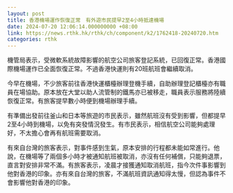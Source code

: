 ```yaml
---
layout: post
title: 香港機場運作恢復正常　有外遊市民提早2至4小時抵達機場
date: 2024-07-20 12:06:14.000000000 +08:00
link: https://news.rthk.hk/rthk/ch/component/k2/1762418-20240720.htm
categories: rthk
---
```


機管局表示，受微軟系統故障影響的航空公司旅客登記系統，已回復正常。香港國際機場運作已全面恢復正常。不過香港快運則有20班航班會繼續取消。

今早在機場，不少旅客前往香港快運櫃檯辦理登機手續，自助辦理登記櫃檯亦有職員在場協助。原本放在大堂以助人流管制的鐵馬亦已被移走，職員表示服務將陸續恢復正常。有旅客提早數小時便到機場辦理手續。

有準備出發前往釜山和日本等旅遊的市民表示，雖然航班沒有受到影響，但都提早2至4小時到機場，以免有突發情況發生。有市民表示，相信航空公司能夠處理好，不太擔心會再有航班需要取消。

有來自台灣的旅客表示，對事件感到生氣，原本安排的行程都未能如常進行。他說，在機場等了兩個多小時才被通知航班被取消，亦沒有任何補償，只能夠退票，直言對安排非常不滿。有旅客表示，凌晨才接獲通知取消航班，指今次件事影響到他對香港的印象。亦有來自台灣的旅客，不滿航班資訊通知得太慢，但認為事件不會影響他對香港的印象。

